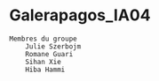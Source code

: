 # Galerapagos_IA04

    Membres du groupe
        Julie Szerbojm
        Romane Guari
        Sihan Xie
        Hiba Hammi
